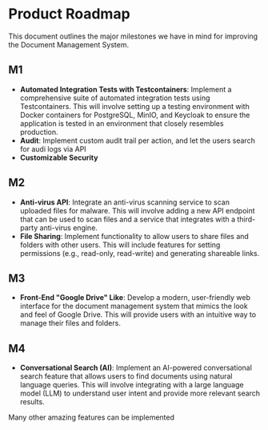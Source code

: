 # Product Roadmap

This document outlines the major milestones we have in mind for improving the Document Management System.

## M1

*   **Automated Integration Tests with Testcontainers**: Implement a comprehensive suite of automated integration tests using Testcontainers. This will involve setting up a testing environment with Docker containers for PostgreSQL, MinIO, and Keycloak to ensure the application is tested in an environment that closely resembles production.
*   **Audit**: Implement custom audit trail per action, and let the users search for audi logs via API 
*   **Customizable Security**

## M2

*   **Anti-virus API**: Integrate an anti-virus scanning service to scan uploaded files for malware. This will involve adding a new API endpoint that can be used to scan files and a service that integrates with a third-party anti-virus engine.
*   **File Sharing**: Implement functionality to allow users to share files and folders with other users. This will include features for setting permissions (e.g., read-only, read-write) and generating shareable links.

## M3

*   **Front-End "Google Drive" Like**: Develop a modern, user-friendly web interface for the document management system that mimics the look and feel of Google Drive. This will provide users with an intuitive way to manage their files and folders.

## M4

*   **Conversational Search (AI)**: Implement an AI-powered conversational search feature that allows users to find documents using natural language queries. This will involve integrating with a large language model (LLM) to understand user intent and provide more relevant search results.

Many other amazing features can be implemented